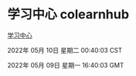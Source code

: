 # 学习中心 colearnhub
[学习中心](http://59.174.24.229:56308/colearnhub/)

2022年 05月 10日 星期二 00:40:03 CST

2022年 05月 09日 星期一 16:40:03 GMT
